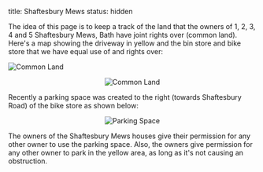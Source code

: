 title: Shaftesbury Mews
status: hidden

The idea of this page is to keep a track of the land that the owners of 1, 2, 3, 4 and
5 Shaftesbury Mews, Bath have joint rights over (common land). Here's a map showing the
driveway in yellow and the bin store and bike store that we have equal use of and rights
over:

![Common Land](/url "Common Land")

<p style="text-align: center">
  <img alt="Common Land" title="Common Land"
    src="{static}/images/2022/shaftesbury_mews_map.jpg">
</p>

Recently a parking space was created to the right (towards Shaftesbury Road) of the bike
store as shown below:

<p style="text-align: center">
  <img alt="Parking Space" title="Parking Space"
    src="{static}/images/2022/shaftesbury_mews_parking_space.jpg">
</p>


The owners of the Shaftesbury Mews houses give their permission for any other owner to
use the parking space. Also, the owners give permission for any other owner to park in
the yellow area, as long as it's not causing an obstruction.
